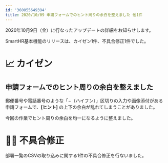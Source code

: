 ```yaml
---
id: '360055649394'
title: 2020/10/09 申請フォームでのヒント周りの余白を整えました 他1件
---
```

2020年10月9日（金）に行なったアップデートの詳細をお知らせします。

SmartHR基本機能のリリースは、カイゼン1件、不具合修正1件でした。

# 📈 カイゼン

## 申請フォームでのヒント周りの余白を整えました

郵便番号や電話番号のような「−（ハイフン）」区切りの入力や画像添付がある申請フォームで、**\[ヒント\]** の上下の余白が乱れてしまうことがありました。

今回の作業でヒント周りの余白を均一になるように整えました。

# 👨‍⚕️ 不具合修正

部署一覧のCSVの取り込みに関する1件の不具合修正を行ないました。
